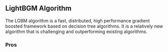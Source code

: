 ## LightBGM Algorithm

The LGBM algorithm is a fast, distributed, high performance gradient boosted framework based on decision tree algorithms. It is a relatively new algorithm that is challenging and outperforming existing algorithms.

### Pros

